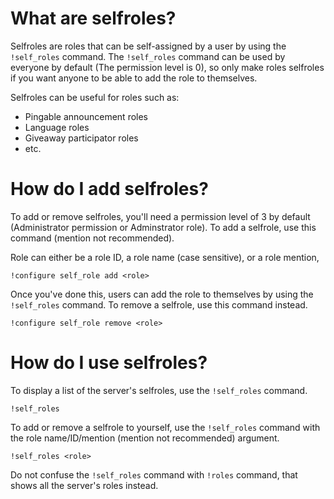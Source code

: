 # What are selfroles?

Selfroles are roles that can be self-assigned by a user by using the `!self_roles` command. The `!self_roles` command can be used by everyone by default (The permission level is 0), so only make roles selfroles if you want anyone to be able to add the role to themselves.

Selfroles can be useful for roles such as:

- Pingable announcement roles
- Language roles
- Giveaway participator roles
- etc.

# How do I add selfroles?

To add or remove selfroles, you'll need a permission level of 3 by default (Administrator permission or Adminstrator role). To add a selfrole, use this command (mention not recommended).

Role can either be a role ID, a role name (case sensitive), or a role mention,

```
!configure self_role add <role>
```

Once you've done this, users can add the role to themselves by using the `!self_roles` command.
To remove a selfrole, use this command instead.

```
!configure self_role remove <role>
```

# How do I use selfroles?

To display a list of the server's selfroles, use the `!self_roles` command.

```
!self_roles
```

To add or remove a selfrole to yourself, use the `!self_roles` command with the role name/ID/mention (mention not recommended) argument.

```
!self_roles <role>
```

Do not confuse the `!self_roles` command with `!roles` command, that shows all the server's roles instead.
